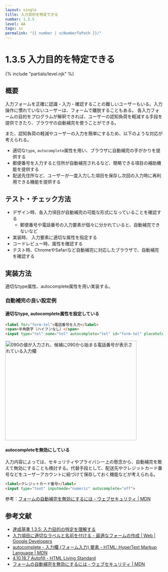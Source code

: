 ```yaml
---
layout: single
title: 入力目的を特定できる
number: 1.3.5
level: AA
tags: sc
permalink: "{{ number | scNumberToPath }}/"
---
```


# 1.3.5 入力目的を特定できる

{% include "partials/level.njk" %}

## 概要

入力フォームを正確に認識・入力・確認することの難しいユーザーもいる。入力操作に慣れていないユーザーは、フォームで離脱することもある。
各入力フォームの目的をプログラムが解釈できれば、ユーザーの認知負荷を軽減する手段を提供できたり、ブラウザの自動補完を使うことができる。

また、認知負荷の軽減やユーザーの入力を簡単にするため、以下のような対応が考えられる。

- 適切な`type`, `autocomplete`属性を用い、ブラウザに自動補完の手がかりを提供する
- 郵便番号を入力すると住所が自動補完されるなど、簡略できる項目の補助機能を提供する
- 配送先住所など、ユーザーが一度入力した項目を保存し次回の入力時に再利用できる機能を提供する

## テスト・チェック方法

- デザイン時、各入力項目が自動補完の可能な形式になっていることを確認する
  - 郵便番号や電話番号の入力要素が個々に分かれていると、自動補完できないなど
- 実装時、 入力要素に適切な属性を指定する
- コードレビュー時、属性を確認する
- テスト時、ChromeやSafariなど自動補完に対応したブラウザで、自動補完を確認する

## 実装方法

適切なtype属性、autocomplete属性を用い実装する。

### 自動補完の良い設定例

#### 適切なtype, autocomplete属性を設定している

```html
<label for="form-tel">電話番号を入力</label>
<span>半角数字（ハイフンなし）</span>
<input type="tel" name="tel" autocomplete="tel" id="form-tel" placeholder="09001234567">
```

<img src="/img/1/3/5/autocomplete.png" width="420" height="317" alt="090の値が入力され、候補に090から始まる電話番号が表示されている入力欄" class="image">

#### autocompleteを無効にしている

入力内容によっては、セキュリティやプライバシー上の懸念から、自動補完を敢えて無効にすることも検討する。代替手段として、配送先やクレジットカード番号などをユーザーアカウントに紐づけて保存しておく機能などが考えられる。

```html
<label>クレジットカード番号</label>
<input type="text" inputmode="numeric" autocomplete="off">
```
参考：[フォームの自動補完を無効にするには - ウェブセキュリティ | MDN](https://developer.mozilla.org/ja/docs/Web/Security/Securing_your_site/Turning_off_form_autocompletion)


## 参考文献

- [達成基準 1.3.5: 入力目的の特定を理解する](https://waic.jp/docs/WCAG21/Understanding/identify-input-purpose.html)
- [入力項目に適切なラベルと名前を付ける - 最適なフォームの作成  |  Web  |  Google Developers](https://developers.google.com/web/fundamentals/design-and-ux/input/forms/#_7)
- [autocomplete - 入力欄 (フォーム入力) 要素 - HTML: HyperText Markup Language | MDN](https://developer.mozilla.org/ja/docs/Web/HTML/Element/Input#autocomplete)
- [4.10.18.7 Autofill - HTML Living Standard](https://html.spec.whatwg.org/multipage/form-control-infrastructure.html#autofill)
- [フォームの自動補完を無効にするには - ウェブセキュリティ | MDN](https://developer.mozilla.org/ja/docs/Web/Security/Securing_your_site/Turning_off_form_autocompletion)
